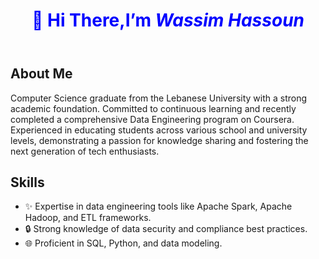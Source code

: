 <!DOCTYPE html>
<html>
<head>
</head>
<body>
    <header>
        <h1 style="color: blue; text-align: center;"> 👋 Hi There,I’m <strong><em>Wassim Hassoun</em></strong></h1>
    </header>
    <main>
        <section>
            <h2>About Me</h2>
            <p>Computer Science graduate from the Lebanese University with a strong academic foundation. Committed to continuous
learning and recently completed a comprehensive Data Engineering program on Coursera. Experienced in educating
students across various school and university levels, demonstrating a passion for knowledge sharing and fostering the
next generation of tech enthusiasts.
</p>
        </section>
        <section>
            <h2>Skills</h2>
            <ul>
                <li>✨ Expertise in data engineering tools like Apache Spark, Apache Hadoop, and ETL frameworks.</li>
                <li>🔒 Strong knowledge of data security and compliance best practices.</li>
                <li>🌐 Proficient in SQL, Python, and data modeling.</li>
            </ul>
        </section>
    </main>
</body>
</html>

